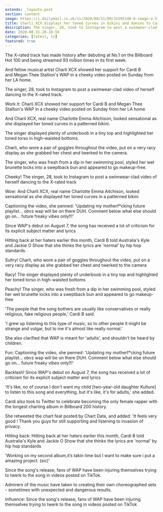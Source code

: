 ```yaml
---
extends: _layouts.post
section: content
image: https://i.dailymail.co.uk/1s/2020/08/31/09/32595140-0-image-a-57_1598864048491.jpg 
title: Charli XCX displays her toned curves in bikini and dances to Cardi Bs WAP 
description: The singer, 28, took to Instagram to post a swimwear-clad video of herself dancing to the X-rated track. 
date: 2020-08-31-20-10-59 
categories: [latest, tv] 
featured: true 
--- 
```

The X-rated track has made history after debuting at No.1 on the Billboard Hot 100 and being streamed 93 million times in its first week.

And fellow musical artist Charli XCX showed her support for Cardi B and Megan Thee Stallion's WAP in a cheeky video posted on Sunday from her LA home.

The singer, 28, took to Instagram to post a swimwear-clad video of herself dancing to the X-rated track.

Work it: Charli XCX showed her support for Cardi B and Megan Thee Stallion's WAP in a cheeky video posted on Sunday from her LA home

And Charli XCX, real name Charlotte Emma Aitchison, looked sensational as she displayed her toned curves in a patterned bikini. 

The singer displayed plenty of underboob in a tiny top and highlighted her toned torso in high-waisted bottoms. 

Charli, who wore a pair of goggles throughout the video, put on a very racy display as she grabbed her chest and twerked to the camera.

The singer, who was fresh from a dip in her swimming pool, styled her wet brunette locks into a sweptback bun and appeared to go makeup-free.

Cheeky! The singer, 28, took to Instagram to post a swimwear-clad video of herself dancing to the X-rated track 

Wow: And Charli XCX, real name Charlotte Emma Aitchison, looked sensational as she displayed her toned curves in a patterned bikini

Captioning the video, she penned: 'Updating my motherf*cking future playlist... obvz wap will be on there DUH. Comment below what else should go on... future freaky vibes only!!!'

Since WAP's debut on August 7, the song has received a lot of criticism for its explicit subject matter and lyrics  

Hitting back at her haters earlier this month, Cardi B told Australia's Kyle and Jackie O Show that she thinks the lyrics are 'normal' by hip hop standards. 

Sultry! Charli, who wore a pair of goggles throughout the video, put on a very racy display as she grabbed her chest and twerked to the camera 

Racy! The singer displayed plenty of underboob in a tiny top and highlighted her toned torso in high-waisted bottoms

Peachy! The singer, who was fresh from a dip in her swimming pool, styled her wet brunette locks into a sweptback bun and appeared to go makeup-free

'The people that the song bothers are usually like conservatives or really religious, fake religious people,' Cardi B said.

'I grew up listening to this type of music, so to other people it might be strange and vulgar, but to me it's almost like really normal.'

She also clarified that WAP is meant for 'adults', and shouldn't be heard by children.

Fun: Captioning the video, she penned: 'Updating my motherf*cking future playlist... obvz wap will be on there DUH. Comment below what else should go on... future freaky vibes only!!!'

Backlash! Since WAP's debut on August 7, the song has received a lot of criticism for its explicit subject matter and lyrics 

'It's like, no of course I don't want my child [two-year-old daughter Kulture] to listen to this song and everything, but it's like, it's for adults,' she added.

Cardi also took to Twitter to celebrate becoming the only female rapper with the longest charting album in Billboard 200 history.

She retweeted the chart feat posted by Chart Data, and added: 'It feels very good ! Thank you guys for still supporting and listening to invasion of privacy.

Hitting back: Hitting back at her haters earlier this month, Cardi B told Australia's Kyle and Jackie O Show that she thinks the lyrics are 'normal' by hip hop standards 

'Working on my second album,it’s takin time but I want to make sure i put a amazing project. (sic)'

Since the song's release, fans of WAP have been injuring themselves trying to twerk to the song in videos posted on TikTok.

Admirers of the music have taken to creating their own choreographed sets - sometimes with unexpected and dangerous results.

Influence: Since the song's release, fans of WAP have been injuring themselves trying to twerk to the song in videos posted on TikTok


